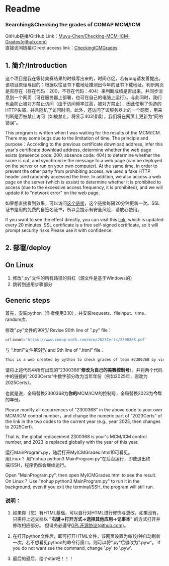 # Readme

### Searching&Checking the grades of COMAP MCM/ICM

GitHub链接/GitHub Link：[Muyu-Chen/Checking-MCM-ICM-Grades(github.com)](https://github.com/Muyu-Chen/Checking-MCM-ICM-Grades)  
直接访问链接/Direct access link：[CheckingICMGrades](http://47.109.109.48/gradecheck/MyICMGrades.html "CheckingICMGrades")  

## 1. 简介/Introduction

这个项目是我在等待美赛结果的时候写出来的，时间仓促，若有bug请友善提出。该项目原理与目的：根据以往证书下载地址推测出今年的证书下载地址，判断网页是否存在（存在代码：200，不存在代码：404）来判断成绩是否出来，并同步消息到一个网页（可在服务器上部署，也可在自己的电脑上运行）。与此同时，我们也会防止被对方禁止访问（由于访问频率过高，被对方禁止），因此使用了伪造的HTTP头部，并且随机了访问时间。此外，还访问了该服务器上的一个网页，用来判断是否被禁止访问（如被禁止，将显示403错误），我们将在网页上更新为“网络错误”。     

This program is written when I was waiting for the results of the MCM/ICM. There may some bugs due to the limitation of time. The principle and purpose：According to the previous certificate download address, infer this year's certificate download address, determine whether the web page exists (presence code: 200, absence code: 404) to determine whether the score is out, and synchronize the message to a web page (can be deployed on the server or run on your own computer). At the same time, in order to prevent the other party from prohibiting access, we used a fake HTTP header and randomly accessed the time. In addition, we also access a web page on the server (which is exsist) to determine whether it is prohibited to access (due to the excessive access frequency, it is prohibited), and we will update it to "network error" on the web page.  

如果想直接看到效果，可以访问[这个链接](http://47.109.109.48/gradecheck/MyICMGrades.html "CheckingICMGrades")，这个链接每隔20分钟更新一次。SSL证书是用的免费的自签名证书，所以会提示有安全风险，请放心使用。  

If you want to see the effect directly, you can visit this [link](http://47.109.109.48/gradecheck/MyICMGrades.html "CheckingICMGrades"), which is updated every 20 minutes. SSL certificate is a free self-signed certificate, so it will prompt security risks.Please use it with confidence.  

## 2. 部署/deploy    

## On Linux  

1. 修改".py"文件的所有路径的斜杠（源文件是基于Windows的）
2. 跳转到通用步骤部分

## Generic steps
首先，安装python（作者使用3.10），并安装requests、fileinput、time、random库.  

修改".py"文件的90行/ Revise 90th line of ".py" file：
```python
urliwant='https://www.comap-math.com/mcm/2023Certs/2300368.pdf'
```

与 “.html”文件第9行/ and 9th line of ".html" file：  

```HTML
This is a web created by python to check grades of team #2300368 by visiting the <a href="https://www.comap-math.com/mcm/2023Certs/2300368.pdf" title="check grades of team #2300368" target="_blank">webpage</a> of download the ICM certification. The program will visit the website every 1190 to 1210 seconds and show the result on this page.
```

请将上述代码中所有出现的“2300368”**修改为自己的美赛控制号**），并将两个代码中的链接的“2023Certs”中数字部分改为当年年份（例如2025年，则改为2025Certs）。  

也就是说，全局替换2300368为**你的**MCM/ICM的控制号，全局替换2023为**今年**的年份。

Please modify all occurrences of "2300368" in the above code to your own MCM/ICM control number，and change the numeric part of “2023Certs” of the link in the two codes to the current year (e.g., year 2025, then changes to 2025Cert).  

That is, the global replacement 2300368 is your's MCM/ICM control number, and 2023 is replaced globally with the year of this year.


运行MainProgram.py，随后打开MyICMGrades.html即可看见。  
用Linux？  用"nohup python3 MainProgram.py"在后台运行，即使退出终端/SSH，程序仍然会继续运行。

Open "MainProgram.py", then open MyICMGrades.html to see the result.  
On Linux？ Use "nohup python3 MainProgram.py" to run it in the background, even if you exit the terminal/SSH, the program will still run.

### 说明：

1. 如果你（您）有HTML基础，可以自行对HTML进行修饰与更改，如果没有，只需将上述文档以 **"右键->打开方式->选择其他应用->记事本"** 的方式打开并修改相应部分。 但请务必遵守[GPL开源协议(github.com)](https://github.com/Muyu-Chen/Checking-MCM-ICM-Grades/blob/main/LICENSE)。

2. 在打开python文件后，即可打开HTML文件，该网页设置为每1分钟自动刷新一次。若不想看见python的命令行窗口，则可以将”.py“后缀改为".pyw"。  If you do not want see the command, change '.py' to '.pyw'. 

3. 最后的最后，给个star吧！！！
